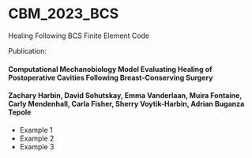 # CBM_2023_BCS
Healing Following BCS Finite Element Code

Publication:
#### Computational Mechanobiology Model Evaluating Healing of Postoperative Cavities Following Breast-Conserving Surgery
#### Zachary Harbin, David Sohutskay, Emma Vanderlaan, Muira Fontaine, Carly Mendenhall, Carla Fisher, Sherry Voytik-Harbin, Adrian Buganza Tepole


<ul>
<li>Example 1</li>
<li>Example 2</li>
<li>Example 3</li>
</ul>

